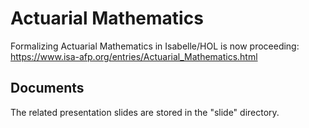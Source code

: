 # Actuarial Mathematics
Formalizing Actuarial Mathematics in Isabelle/HOL is now proceeding:  
https://www.isa-afp.org/entries/Actuarial_Mathematics.html

## Documents
The related presentation slides are stored in the "slide" directory.
